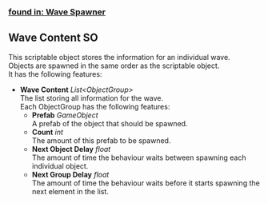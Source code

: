 ### [found in: Wave Spawner](https://github.com/Sad-AI-dev/dev-kit_Package/blob/main/Documentation/SubPages/Behaviours/WaveSpawner.md)
## Wave Content SO
This scriptable object stores the information for an individual wave.  
Objects are spawned in the same order as the scriptable object.  
It has the following features:

- **Wave Content** *List\<ObjectGroup\>*  
The list storing all information for the wave.  
Each ObjectGroup has the following features:
    - **Prefab** *GameObject*  
    A prefab of the object that should be spawned.
    - **Count** *int*  
    The amount of this prefab to be spawned.
    - **Next Object Delay** *float*  
    The amount of time the behaviour waits between spawning each individual object.
    - **Next Group Delay** *float*  
    The amount of time the behaviour waits before it starts spawning the next element in the list.